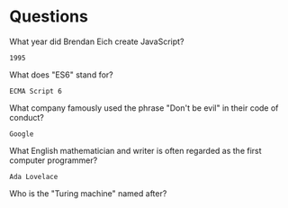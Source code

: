 # Questions

What year did Brendan Eich create JavaScript?

```
1995
```

What does "ES6" stand for?

```
ECMA Script 6
```

What company famously used the phrase "Don't be evil" in their code of conduct?

```
Google
```

What English mathematician and writer is often regarded as the first computer programmer?

```
Ada Lovelace
```

Who is the "Turing machine" named after?

```

```
